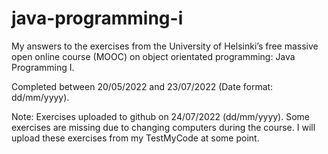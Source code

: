 # java-programming-i
My answers to the exercises from the University of Helsinki’s free massive open online course (MOOC) on object orientated programming: Java Programming I.

Completed between 20/05/2022 and 23/07/2022 (Date format: dd/mm/yyyy).

Note: Exercises uploaded to github on 24/07/2022 (dd/mm/yyyy). Some exercises are missing due to changing computers during the course. I will upload these exercises from my TestMyCode at some point.
